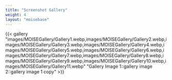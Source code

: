 ```yaml
---
title: "Screenshot Gallery"
weight: 4
layout: "moisebase"
---
```


{{< gallery "images/MOISEGallery/Gallery1.webp,images/MOISEGallery/Gallery2.webp,images/MOISEGallery/Gallery3.webp,images/MOISEGallery/Gallery4.webp,images/MOISEGallery/Gallery5.webp,images/MOISEGallery/Gallery6.webp,images/MOISEGallery/Gallery7.webp,images/MOISEGallery/Gallery8.webp,images/MOISEGallery/Gallery9.webp,images/MOISEGallery/Gallery10.webp,images/MOISEGallery/Gallery11.webp" "Gallery Image 1::gallery image 2::gallery image 1 copy" >}}